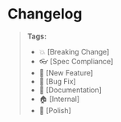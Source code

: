 # Changelog

> **Tags:**
> - :boom:       [Breaking Change]
> - :eyeglasses: [Spec Compliance]
> - :rocket:     [New Feature]
> - :bug:        [Bug Fix]
> - :memo:       [Documentation]
> - :house:      [Internal]
> - :nail_care:  [Polish]


<!-- DO NOT CHANGE THESE COMMENTS - See .github/actions/trigger-github-release/update-changelog.js -->
<!-- insert-new-changelog-here -->

